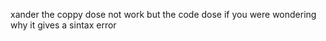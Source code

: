 xander the coppy dose not work but the code dose if you were wondering why it gives a sintax error 

